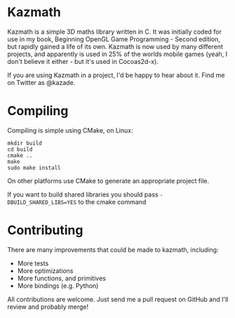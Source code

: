 
# Kazmath

Kazmath is a simple 3D maths library written in C. It was initially coded for use in my book, Beginning OpenGL Game Programming - Second edition, but rapidly gained a life of its own. Kazmath is now used by many different projects, and apparently is used in 25% of the worlds mobile games (yeah, I don't believe it either - but it's used in Cocoas2d-x).

If you are using Kazmath in a project, I'd be happy to hear about it. Find me on Twitter as @kazade. 

# Compiling

Compiling is simple using CMake, on Linux:

    mkdir build
    cd build
    cmake ..
    make
    sudo make install

On other platforms use CMake to generate an appropriate project file.

If you want to build shared libraries you should pass `-DBUILD_SHARED_LIBS=YES` to the cmake command

# Contributing

There are many improvements that could be made to kazmath, including:

 - More tests
 - More optimizations
 - More functions, and primitives
 - More bindings (e.g. Python)

All contributions are welcome. Just send me a pull request on GitHub and I'll review and probably merge! 

